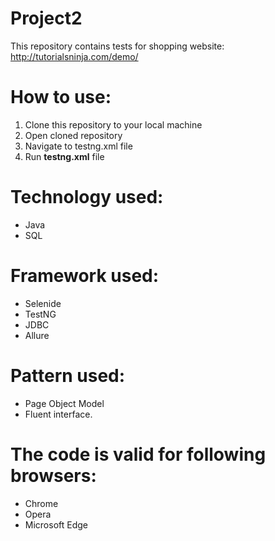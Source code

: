 # Project2

This repository contains tests for shopping website: http://tutorialsninja.com/demo/

# How to use:

1. Clone this repository to your local machine
2. Open cloned repository
3. Navigate to testng.xml file
4. Run **testng.xml** file

# Technology used:
* Java
* SQL

# Framework used:
* Selenide
* TestNG
* JDBC
* Allure

# Pattern used:
* Page Object Model
* Fluent interface.

# The code is valid for following browsers:
* Chrome
* Opera
* Microsoft Edge
